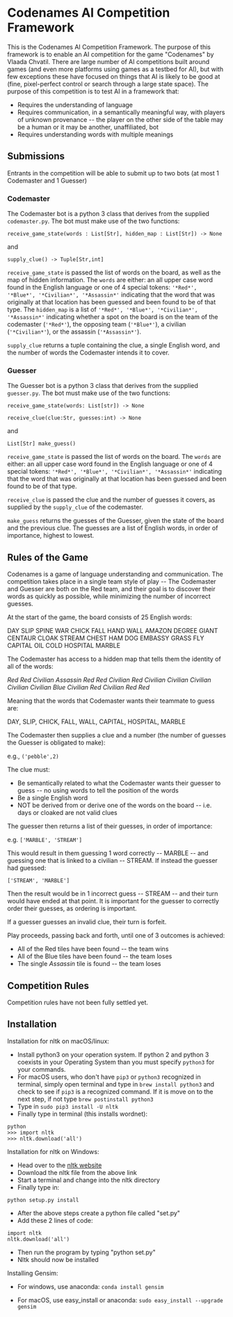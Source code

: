 # Codenames AI Competition Framework

This is the Codenames AI Competition Framework.  The purpose of this framework is to enable an AI competition for the game "Codenames" by Vlaada Chvatil.  There are large number of AI competitions built around games (and even more platforms using games as a testbed for AI), but with few exceptions these have focused on things that AI is likely to be good at (fine, pixel-perfect control or search through a large state space).  The purpose of this competition is to test AI in a framework that:

* Requires the understanding of language
* Requires communication, in a semantically meaningful way, with players of unknown provenance --  the player on the other side of the table may be a human or it may be another, unaffiliated, bot
* Requires understanding words with multiple meanings 


## Submissions
Entrants in the competition will be able to submit up to two bots (at most 1 Codemaster and 1 Guesser)

### Codemaster
The Codemaster bot is a python 3 class that derives from the supplied `codemaster.py`.  The bot must make use of the two functions:

`receive_game_state(words : List[Str], hidden_map : List[Str]) -> None`

and

`supply_clue() -> Tuple[Str,int]`

`receive_game_state` is passed the list of words on the board, as well as the map of hidden information.  The `words` are either: an all upper case word found in the English language or one of 4 special tokens: `'*Red*', '*Blue*', '*Civilian*', '*Assassin*'` indicating that the word that was originally at that location has been guessed and been found to be of that type.  The `hidden_map` is a list of `'*Red*', '*Blue*', '*Civilian*', '*Assassin*'` indicating whether a spot on the board is on the team of the codemaster (`'*Red*'`), the opposing team (`'*Blue*'`), a civilian (`'*Civilian*'`), or the assassin (`'*Assassin*'`).


`supply_clue` returns a tuple containing the clue, a single English word, and the number of words the Codemaster intends it to cover.  

### Guesser

The Guesser bot is a python 3 class that derives from the supplied `guesser.py`.  The bot must make use of the two functions:

`receive_game_state(words: List[str]) -> None`

`receive_clue(clue:Str, guesses:int) -> None`

and

`List[Str] make_guess()`

`receive_game_state` is passed the list of words on the board.  The `words` are either: an all upper case word found in the English language or one of 4 special tokens: `'*Red*', '*Blue*', '*Civilian*', '*Assassin*'` indicating that the word that was originally at that location has been guessed and been found to be of that type. 

`receive_clue` is passed the clue and the number of guesses it covers, as supplied by the `supply_clue` of the codemaster.

`make_guess` returns the guesses of the Guesser, given the state of the board and the previous clue.  The guesses are a list of English words, in order of importance, highest to lowest.



## Rules of the Game

Codenames is a game of language understanding and communication.  The competition takes place in a single team style of play -- The Codemaster and Guesser are both on the Red team, and their goal is to discover their words as quickly as possible, while minimizing the number of incorrect guesses.

At the start of the game, the board consists of 25 English words:

DAY SLIP SPINE WAR CHICK
FALL HAND WALL AMAZON DEGREE
GIANT CENTAUR CLOAK STREAM CHEST
HAM DOG EMBASSY GRASS FLY
CAPITAL OIL COLD HOSPITAL MARBLE

The Codemaster has access to a hidden map that tells them the identity of all of the words:

*Red* *Red* *Civilian* *Assassin* *Red*
*Red* *Civilian* *Red* *Civilian* *Civilian*
*Civilian* *Civilian* *Civilian* *Blue* *Civilian*
*Red* *Civilian* *Red* *Red*

Meaning that the words that Codemaster wants their teammate to guess are:

DAY, SLIP, CHICK, FALL, WALL, CAPITAL, HOSPITAL, MARBLE

The Codemaster then supplies a clue and a number (the number of guesses the Guesser is obligated to make):

e.g., `('pebble',2)`

The clue must:
* Be semantically related to what the Codemaster wants their guesser to guess -- no using words to tell the position of the words
* Be a single English word
* NOT be derived from or derive one of the words on the board -- i.e. days or cloaked are not valid clues

The guesser then returns a list of their guesses, in order of importance:

e.g. `['MARBLE', 'STREAM']`

This would result in them guessing 1 word correctly -- MARBLE -- and guessing one that is linked to a civilian -- STREAM.  If instead the guesser had guessed:

`['STREAM', 'MARBLE']` 

Then the result would be in 1 incorrect guess -- STREAM -- and their turn would have ended at that point.  It is important for the guesser to correctly order their guesses, as ordering is important.

If a guesser guesses an invalid clue, their turn is forfeit.

Play proceeds, passing back and forth, until one of 3 outcomes is achieved:

* All of the Red tiles have been found -- the team wins
* All of the Blue tiles have been found -- the team loses
* The single *Assassin* tile is found -- the team loses


## Competition Rules

Competition rules have not been fully settled yet.

## Installation
Installation for nltk on macOS/linux:
* Install python3 on your operation system. If python 2 and python 3 coexists in your Operating System than you must specify `python3` for your commands.
* For macOS users, who don't have `pip3` or `python3` recognized in terminal, simply open terminal and type in `brew install python3` and check to see if `pip3` is a recognized command. If it is move on to the next step, if not type `brew postinstall python3`
* Type in `sudo pip3 install -U nltk`
* Finally type in terminal (this installs wordnet): 
```
python
>>> import nltk
>>> nltk.download('all')
```
Installation for nltk on Windows:
* Head over to the [nltk website](https://pypi.org/project/nltk/#files)
* Download the nltk file from the above link
* Start a terminal and change into the nltk directory
* Finally type in: 
```
python setup.py install
```

* After the above steps create a python file called "set.py"
* Add these 2 lines of code:
```
import nltk
nltk.download('all')
```
* Then run the program by typing "python set.py"
* Nltk should now be installed

Installing Gensim:

* For windows, use anaconda:
```conda install gensim```

* For macOS, use easy_install or anaconda:
```sudo easy_install --upgrade gensim```
